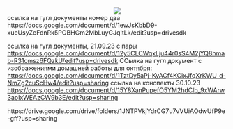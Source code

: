 <div align="center">
  <a href="https://docs.google.com/document/d/1ljERvJXzhiqG64n7ti1vxaseI5H17-dzldXyN2DS18Q/edit?usp=sharing">
  <img src="https://img.shields.io/badge/GoogleDocs-white,red?logo=GoogleDocs&logoColor=Yellow">
</a>
</div>
ссылка на гугл документы номер два https://docs.google.com/document/d/1ewJsKbbD9-xueUsyZeFdnRk5POBHGm2MbLuyGJqItLk/edit?usp=drivesdk

ссылка на гугл документы, 21.09.23 с пары
https://docs.google.com/document/d/12y5CLCWqxLju44r0sS4M2jYQ8hmab-R31cmsz6FQzkU/edit?usp=drivesdk
ССылка на гугл документ с изображениями домашней работы для октября: 
https://docs.google.com/document/d/1TztDy5aPj-KyACf4KCixJfqXrKWU_d-NmZg2cuScHw4/edit?usp=sharing
ссылка на конспекты 30.10.23
https://docs.google.com/document/d/15Y8XanPupefO5YM2hdClb_9xWArw3aoIxWEAzCW9b3E/edit?usp=sharing


<p></p>
<div>https://drive.google.com/drive/folders/1JNTPVkjYdrCG7u7vVUiAOdwUfP9e-gff?usp=sharing</div>
